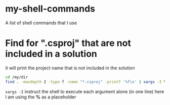 # my-shell-commands
A list of shell commands that I use

# Find for ".csproj" that are not included in a solution
it will print the project name that is not included in the solution
```sh
cd /my/dir
find . -maxdepth 2 -type f -name "*.csproj" -printf '%f\n' | xargs -I % sh -c 'grep -q % AppSolution.sln || echo "%: N"'
```

`xargs -I` instruct the shell to execute each argument alone (in one line) here I am using the **%** as a placeholder
